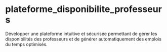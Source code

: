 # plateforme_disponibilite_professeurs
 Développer une plateforme intuitive et sécurisée permettant de  gérer les disponibilités des professeurs et de générer automatiquement des emplois  du temps optimisés. 
